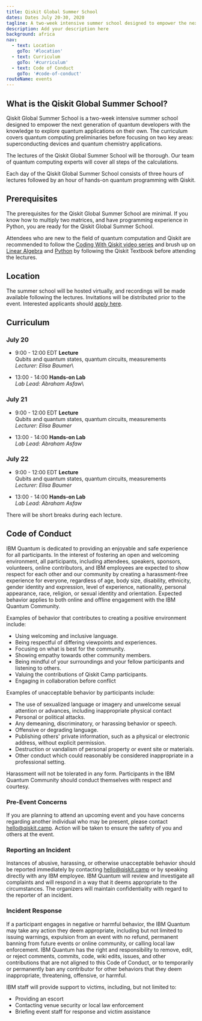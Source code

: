 ```yaml
---
title: Qiskit Global Summer School
dates: Dates July 20-30, 2020
tagline: A two-week intensive summer school designed to empower the next generation of quantum developers with the knowledge to explore quantum applications on their own.
description: Add your description here
background: africa
nav:
  - text: Location
    goTo: '#location'
  - text: Curriculum
    goTo: '#curriculum'
  - text: Code of Conduct
    goTo: '#code-of-conduct'
routeName: events
---
```


## What is the Qiskit Global Summer School?
Qiskit Global Summer School is a two-week intensive summer school designed to empower the next generation of quantum developers with the knowledge to explore quantum applications on their own. The curriculum covers quantum computing preliminaries before focusing on two key areas: superconducting devices and quantum chemistry applications.

The lectures of the Qiskit Global Summer School will be thorough. Our team of quantum computing experts will cover all steps of the calculations.

Each day of the Qiskit Global Summer School consists of three hours of lectures followed by an hour of hands-on quantum programming with Qiskit.

## Prerequisites
The prerequisites for the Qiskit Global Summer School are minimal. If you know how to multiply two matrices, and have programming experience in Python, you are ready for the Qiskit Global Summer School.

Attendees who are new to the field of quantum computation and Qiskit are recommended to follow the [Coding With Qiskit video series](http://qisk.it/cwq) and brush up on [Linear Algebra](https://qiskit.org/textbook/ch-prerequisites/linear_algebra.html) and [Python](https://qiskit.org/textbook/ch-prerequisites/python-and-jupyter-notebooks.html) by following the Qiskit Textbook before attending the lectures.

## Location

The summer school will be hosted virtually, and recordings will be made available following the lectures. Invitations will be distributed prior to the event. Interested applicants should [apply here]().

## Curriculum

### July 20
-	9:00 - 12:00 EDT **Lecture**\
Qubits and quantum states, quantum circuits, measurements\
_Lecturer: Elisa Baumer_\

-	13:00 - 14:00 **Hands-on Lab**\
_Lab Lead: Abraham Asfaw_\

### July 21
-	9:00 - 12:00 EDT **Lecture**\
Qubits and quantum states, quantum circuits, measurements\
_Lecturer: Elisa Baumer_

-	13:00 - 14:00 **Hands-on Lab**\
_Lab Lead: Abraham Asfaw_

### July 22
-	9:00 - 12:00 EDT **Lecture**\
Qubits and quantum states, quantum circuits, measurements\
_Lecturer: Elisa Baumer_

-	13:00 - 14:00 **Hands-on Lab**\
_Lab Lead: Abraham Asfaw_

There will be short breaks during each lecture.

## Code of Conduct

IBM Quantum is dedicated to providing an enjoyable and safe experience for all participants. In the interest of fostering an open and welcoming environment, all participants, including attendees, speakers, sponsors, volunteers, online contributors, and IBM employees are expected to show respect for each other and our community by creating a harassment-free experience for everyone, regardless of age, body size, disability, ethnicity, gender identity and expression, level of experience, nationality, personal appearance, race, religion, or sexual identity and orientation. Expected behavior applies to both online and offline engagement with the IBM Quantum Community.

Examples of behavior that contributes to creating a positive environment include:

- Using welcoming and inclusive language.
- Being respectful of differing viewpoints and experiences.
- Focusing on what is best for the community.
- Showing empathy towards other community members.
- Being mindful of your surroundings and your fellow participants and listening to others.
- Valuing the contributions of Qiskit Camp participants.
- Engaging in collaboration before conflict

Examples of unacceptable behavior by participants include:

- The use of sexualized language or imagery and unwelcome sexual attention or advances, including inappropriate physical contact
- Personal or political attacks.
- Any demeaning, discriminatory, or harassing behavior or speech.
- Offensive or degrading language.
- Publishing others' private information, such as a physical or electronic address, without explicit permission.
- Destruction or vandalism of personal property or event site or materials.
- Other conduct which could reasonably be considered inappropriate in a professional setting.

Harassment will not be tolerated in any form. Participants in the IBM Quantum Community should conduct themselves with respect and courtesy.

### Pre-Event Concerns

If you are planning to attend an upcoming event and you have concerns regarding another individual who may be present, please contact [hello@qiskit.camp](mailto:hello@qiskit.camp). Action will be taken to ensure the safety of you and others at the event.

### Reporting an Incident

Instances of abusive, harassing, or otherwise unacceptable behavior should be reported immediately by contacting [hello@qiskit.camp](mailto:hello@qiskit.camp) or by speaking directly with any IBM employee. IBM Quantum will review and investigate all complaints and will respond in a way that it deems appropriate to the circumstances. The organizers will maintain confidentiality with regard to the reporter of an incident.

### Incident Response

If a participant engages in negative or harmful behavior, the IBM Quantum may take any action they deem appropriate, including but not limited to issuing warnings, expulsion from an event with no refund, permanent banning from future events or online community, or calling local law enforcement. IBM Quantum has the right and responsibility to remove, edit, or reject comments, commits, code, wiki edits, issues, and other contributions that are not aligned to this Code of Conduct, or to temporarily or permanently ban any contributor for other behaviors that they deem inappropriate, threatening, offensive, or harmful.

IBM staff will provide support to victims, including, but not limited to:

- Providing an escort
- Contacting venue security or local law enforcement
- Briefing event staff for response and victim assistance
